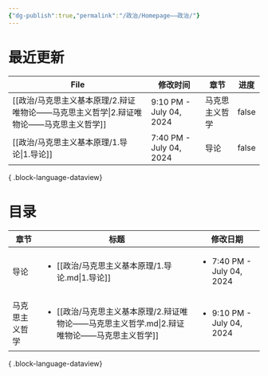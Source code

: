 ```yaml
---
{"dg-publish":true,"permalink":"/政治/Homepage——政治/"}
---
```


# 最近更新
| File                                                   | 修改时间                    | 章节      | 进度    |
| ------------------------------------------------------ | ----------------------- | ------- | ----- |
| [[政治/马克思主义基本原理/2.辩证唯物论——马克思主义哲学\|2.辩证唯物论——马克思主义哲学]] | 9:10 PM - July 04, 2024 | 马克思主义哲学 | false |
| [[政治/马克思主义基本原理/1.导论\|1.导论]]                         | 7:40 PM - July 04, 2024 | 导论      | false |

{ .block-language-dataview}

# 目录
| 章节      | 标题                                                                        | 修改日期                                      |
| ------- | ------------------------------------------------------------------------- | ----------------------------------------- |
| 导论      | <ul><li>[[政治/马克思主义基本原理/1.导论.md\\|1.导论]]</li></ul>                         | <ul><li>7:40 PM - July 04, 2024</li></ul> |
| 马克思主义哲学 | <ul><li>[[政治/马克思主义基本原理/2.辩证唯物论——马克思主义哲学.md\\|2.辩证唯物论——马克思主义哲学]]</li></ul> | <ul><li>9:10 PM - July 04, 2024</li></ul> |

{ .block-language-dataview}
